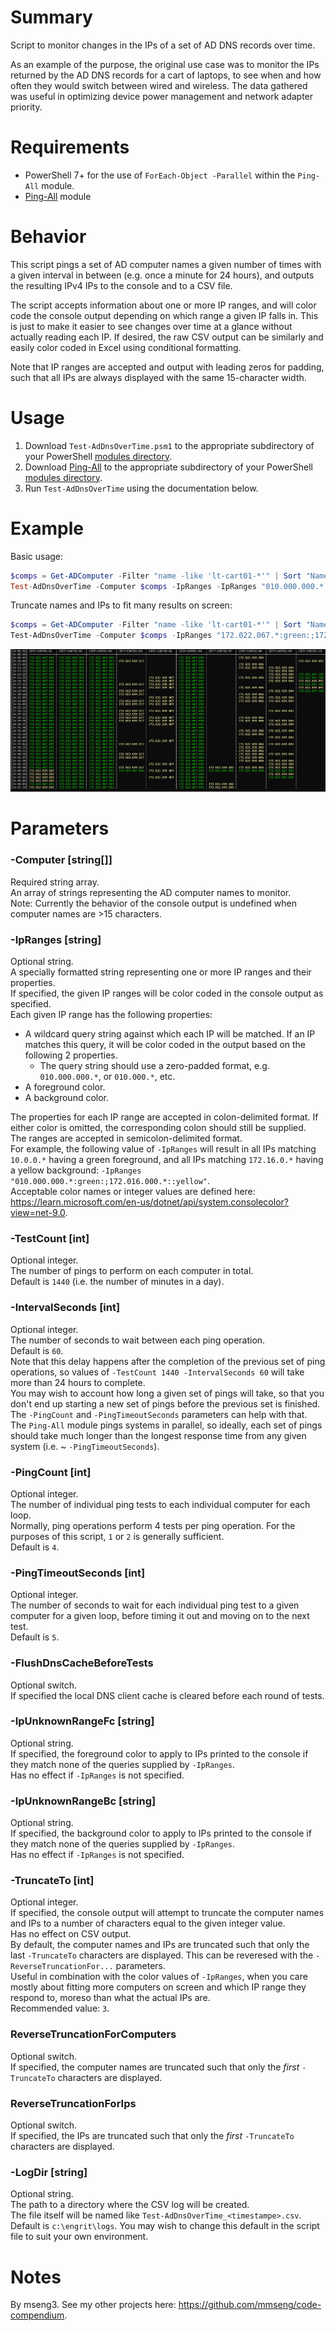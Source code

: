 # Summary
Script to monitor changes in the IPs of a set of AD DNS records over time.  

As an example of the purpose, the original use case was to monitor the IPs returned by the AD DNS records for a cart of laptops, to see when and how often they would switch between wired and wireless. The data gathered was useful in optimizing device power management and network adapter priority.  

# Requirements
- PowerShell 7+ for the use of `ForEach-Object -Parallel` within the `Ping-All` module.
- [Ping-All](https://github.com/engrit-illinois/Ping-All) module

# Behavior
This script pings a set of AD computer names a given number of times with a given interval in between (e.g. once a minute for 24 hours), and outputs the resulting IPv4 IPs to the console and to a CSV file.  

The script accepts information about one or more IP ranges, and will color code the console output depending on which range a given IP falls in. This is just to make it easier to see changes over time at a glance without actually reading each IP. If desired, the raw CSV output can be similarly and easily color coded in Excel using conditional formatting.  

Note that IP ranges are accepted and output with leading zeros for padding, such that all IPs are always displayed with the same 15-character width.  

# Usage
1. Download `Test-AdDnsOverTime.psm1` to the appropriate subdirectory of your PowerShell [modules directory](https://github.com/engrit-illinois/how-to-install-a-custom-powershell-module).
2. Download [Ping-All](https://github.com/engrit-illinois/Ping-All) to the appropriate subdirectory of your PowerShell [modules directory](https://github.com/engrit-illinois/how-to-install-a-custom-powershell-module).
3. Run `Test-AdDnsOverTime` using the documentation below.

# Example
Basic usage:
```powershell
$comps = Get-ADComputer -Filter "name -like 'lt-cart01-*'" | Sort "Name" | Select -ExpandProperty "Name" | Select -First 10
Test-AdDnsOverTime -Computer $comps -IpRanges -IpRanges "010.000.000.*:green:;172.016.000.*::yellow"
```

Truncate names and IPs to fit many results on screen:
```powershell
$comps = Get-ADComputer -Filter "name -like 'lt-cart01-*'" | Sort "Name" | Select -ExpandProperty "Name"
Test-AdDnsOverTime -Computer $comps -IpRanges "172.022.067.*:green:;172.022.039.*:yellow:" -TruncateTo 3
```

<img title='Screenshot of example console output' alt='Screenshot of example console output' src='./example.png' />

# Parameters

### -Computer [string[]]
Required string array.  
An array of strings representing the AD computer names to monitor.  
Note: Currently the behavior of the console output is undefined when computer names are >15 characters.  

### -IpRanges [string]
Optional string.  
A specially formatted string representing one or more IP ranges and their properties.  
If specified, the given IP ranges will be color coded in the console output as specified.  
Each given IP range has the following properties:
- A wildcard query string against which each IP will be matched. If an IP matches this query, it will be color coded in the output based on the following 2 properties.
  - The query string should use a zero-padded format, e.g. `010.000.000.*`, or `010.000.*`, etc.  
- A foreground color.
- A background color.

The properties for each IP range are accepted in colon-delimited format. If either color is omitted, the corresponding colon should still be supplied.   
The ranges are accepted in semicolon-delimited format.  
For example, the following value of `-IpRanges` will result in all IPs matching `10.0.0.*` having a green foreground, and all IPs matching `172.16.0.*` having a yellow background: `-IpRanges "010.000.000.*:green:;172.016.000.*::yellow"`.  
Acceptable color names or integer values are defined here: https://learn.microsoft.com/en-us/dotnet/api/system.consolecolor?view=net-9.0.  

### -TestCount [int]
Optional integer.  
The number of pings to perform on each computer in total.  
Default is `1440` (i.e. the number of minutes in a day).  

### -IntervalSeconds [int]
Optional integer.  
The number of seconds to wait between each ping operation.  
Default is `60`.  
Note that this delay happens after the completion of the previous set of ping operations, so values of `-TestCount 1440 -IntervalSeconds 60` will take more than 24 hours to complete.  
You may wish to account how long a given set of pings will take, so that you don't end up starting a new set of pings before the previous set is finished. The `-PingCount` and `-PingTimeoutSeconds` parameters can help with that.  
The `Ping-All` module pings systems in parallel, so ideally, each set of pings should take much longer than the longest response time from any given system (i.e. ~ `-PingTimeoutSeconds`).  
### -PingCount [int]
Optional integer.  
The number of individual ping tests to each individual computer for each loop.  
Normally, ping operations perform 4 tests per ping operation. For the purposes of this script, `1` or `2` is generally sufficient.  
Default is `4`.  

### -PingTimeoutSeconds [int]
Optional integer.  
The number of seconds to wait for each individual ping test to a given computer for a given loop, before timing it out and moving on to the next test.  
Default is `5`.  

### -FlushDnsCacheBeforeTests
Optional switch.  
If specified the local DNS client cache is cleared before each round of tests.  

### -IpUnknownRangeFc [string]
Optional string.  
If specified, the foreground color to apply to IPs printed to the console if they match none of the queries supplied by `-IpRanges`.  
Has no effect if `-IpRanges` is not specified.  

### -IpUnknownRangeBc [string]
Optional string.  
If specified, the background color to apply to IPs printed to the console if they match none of the queries supplied by `-IpRanges`.  
Has no effect if `-IpRanges` is not specified.  

### -TruncateTo [int]
Optional integer.  
If specified, the console output will attempt to truncate the computer names and IPs to a number of characters equal to the given integer value.  
Has no effect on CSV output.  
By default, the computer names and IPs are truncated such that only the last `-TruncateTo` characters are displayed. This can be reveresed with the `-ReverseTruncationFor...` parameters.  
Useful in combination with the color values of `-IpRanges`, when you care mostly about fitting more computers on screen and which IP range they respond to, moreso than what the actual IPs are.  
Recommended value: `3`.  

### ReverseTruncationForComputers
Optional switch.  
If specified, the computer names are truncated such that only the _first_ `-TruncateTo` characters are displayed.  

### ReverseTruncationForIps
Optional switch.  
If specified, the IPs are truncated such that only the _first_ `-TruncateTo` characters are displayed.  

### -LogDir [string]
Optional string.  
The path to a directory where the CSV log will be created.  
The file itself will be named like `Test-AdDnsOverTime_<timestampe>.csv`.  
Default is `c:\engrit\logs`. You may wish to change this default in the script file to suit your own environment.  

# Notes
By mseng3. See my other projects here: https://github.com/mmseng/code-compendium.
